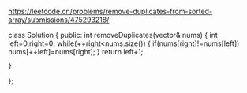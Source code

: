 https://leetcode.cn/problems/remove-duplicates-from-sorted-array/submissions/475293218/

class Solution {
public:
    int removeDuplicates(vector<int>& nums) {
        int left=0,right=0;
        while(++right<nums.size())
        {
            if(nums[right]!=nums[left])
                nums[++left]=nums[right];
        }
        return left+1;

    }
};
